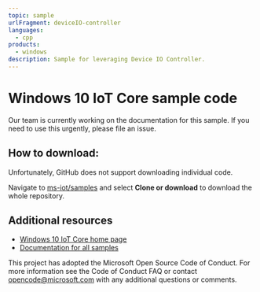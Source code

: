 ```yaml
---
topic: sample
urlFragment: deviceIO-controller
languages:
  - cpp
products:
  - windows
description: Sample for leveraging Device IO Controller.
---
```


# Windows 10 IoT Core sample code

Our team is currently working on the documentation for this sample. If you need to use this urgently, please file an issue. 

## How to download:

Unfortunately, GitHub does not support downloading individual code. 

Navigate to [ms-iot/samples](https://github.com/ms-iot/samples) and select **Clone or download** to download the whole repository.


## Additional resources
* [Windows 10 IoT Core home page](https://developer.microsoft.com/en-us/windows/iot/)
* [Documentation for all samples](https://developer.microsoft.com/en-us/windows/iot/samples)

This project has adopted the Microsoft Open Source Code of Conduct. For more information see the Code of Conduct FAQ or contact opencode@microsoft.com with any additional questions or comments.
